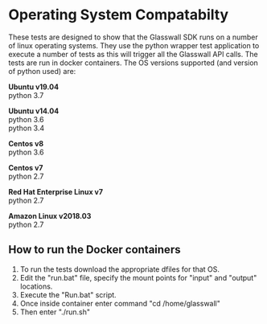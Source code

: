 
<h1>Operating System Compatabilty</h1>

These tests are designed to show that the Glasswall SDK runs on a number of linux operating systems. They use the python wrapper test application to execute a number of tests as this will trigger all the Glasswall API calls. The tests are run in docker containers. The OS versions supported (and version of python used) are:

**Ubuntu v19.04**</br>
python 3.7

**Ubuntu v14.04**</br>
python 3.6</br>
python 3.4

**Centos v8**</br>
python 3.6

**Centos v7**</br>
python 2.7

**Red Hat Enterprise Linux v7**</br>
python 2.7

**Amazon Linux v2018.03**</br>
python 2.7

<h2>How to run the Docker containers</h2>

1) To run the tests download the appropriate dfiles for that OS.
2) Edit the "run.bat" file, specify the mount points for "input" and "output" locations.
3) Execute the "Run.bat" script.</br>
4) Once inside container enter command "cd /home/glasswall"</br>
5) Then enter "./run.sh"</br>
